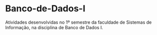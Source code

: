 # Banco-de-Dados-I
Atividades desenvolvidas no 1º semestre da faculdade de Sistemas de Informação, na disciplina de Banco de Dados I.
